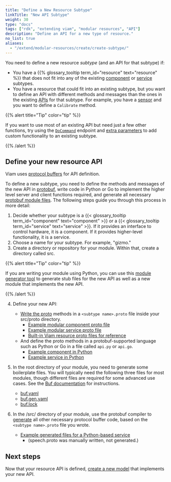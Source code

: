 ```yaml
---
title: "Define a New Resource Subtype"
linkTitle: "New API Subtype"
weight: 30
type: "docs"
tags: ["rdk", "extending viam", "modular resources", "API"]
description: "Define an API for a new type of resource."
no_list: true
aliases:
  - "/extend/modular-resources/create/create-subtype/"
---
```


You need to define a new resource _subtype_ (and an API for that subtype) if:

- You have a {{% glossary_tooltip term_id="resource" text="resource" %}} that does not fit into any of the existing [component](/components/) or [service](/services/) subtypes.
- You have a resource that could fit into an existing subtype, but you want to define an API with different methods and messages than the ones in the existing [APIs](/program/apis/) for that subtype.
  For example, you have a [sensor](/components/sensor/) and you want to define a `Calibrate` method.

{{% alert title="Tip" color="tip" %}}

If you want to use most of an existing API but need just a few other functions, try using the [`DoCommand`](/program/apis/#docommand) endpoint and [extra parameters](/program/use-extra-params/) to add custom functionality to an existing subtype.

{{% /alert %}}

## Define your new resource API

Viam uses [protocol buffers](https://protobuf.dev/) for API definition.

To define a new subtype, you need to define the methods and messages of the new API in [protobuf](https://github.com/protocolbuffers/protobuf), write code in Python or Go to implement the higher level server and client functions required, and generate all necessary [protobuf module files](https://buf.build/docs/generate/usage/).
The following steps guide you through this process in more detail:

1. Decide whether your subtype is a {{< glossary_tooltip term_id="component" text="component" >}} or a {{< glossary_tooltip term_id="service" text="service" >}}.
   If it provides an interface to control hardware, it is a component.
   If it provides higher-level functionality, it is a service.
1. Choose a name for your subtype.
   For example, "gizmo."
1. Create a directory or repository for your module.
   Within that, create a directory called <file>src</file>.

{{% alert title="Tip" color="tip" %}}

If you are writing your module using Python, you can use this [module generator tool](https://github.com/viam-labs/generator-viam-module) to generate stub files for the new API as well as a new module that implements the new API.

{{% /alert %}}

4. Define your new API:

   - [Write the proto](https://protobuf.dev/programming-guides/proto3/) methods in a `<subtype name>.proto` file inside your <file>src/proto</file> directory.
     - [Example modular component proto file](https://github.com/viamrobotics/viam-python-sdk/blob/main/examples/complex_module/src/proto/gizmo.proto)
     - [Example modular service proto file](https://github.com/viam-labs/speech/blob/main/src/speech/proto/speech.proto)
     - [Built-in Viam resource proto files for reference](https://github.com/viamrobotics/api/tree/main/proto/viam)
   - And define the proto methods in a protobuf-supported language such as Python or Go in a file called `api.py` or `api.go`.
     - [Example component in Python](https://github.com/viamrobotics/viam-python-sdk/blob/main/examples/complex_module/src/gizmo/api.py)
     - [Example service in Python](https://github.com/viam-labs/speech/blob/main/src/speech/api.py)

5. In the root directory of your module, you need to generate some boilerplate files.
   You will typically need the following three files for most modules, though different files are required for some advanced use cases.
   See the [Buf documentation](https://buf.build/docs/generate/usage/) for instructions.

   - [<file>buf.yaml</file>](https://buf.build/docs/configuration/v1/buf-gen-yaml/)
   - [<file>buf.gen.yaml</file>](https://buf.build/docs/configuration/v1/buf-gen-yaml/)
   - [<file>buf.lock</file>](https://buf.build/docs/configuration/v1/buf-lock/)

6. In the <file>/src/</file> directory of your module, use the protobuf compiler to [generate](https://buf.build/docs/tutorials/getting-started-with-buf-cli/#generate-code) all other necessary protocol buffer code, based on the `<subtype name>.proto` file you wrote.

   - [Example generated files for a Python-based service](https://github.com/viam-labs/speech/tree/main/src/speech/proto)
     - (<file>speech.proto</file> was manually written, not generated.)

## Next steps

Now that your resource API is defined, [create a new model](/modular-resources/create/#code-a-new-resource-model) that implements your new API.
